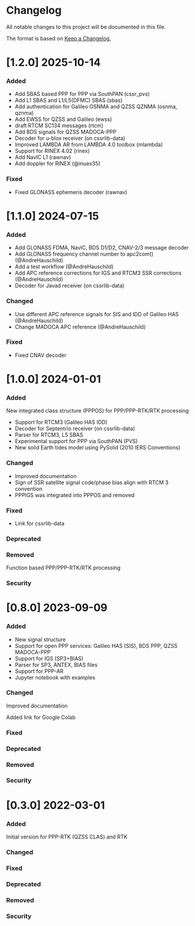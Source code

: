 # Changelog
All notable changes to this project will be documented in this file.

The format is based on [Keep a Changelog](https://keepachangelog.com/en/1.0.0/),

# [1.2.0] 2025-10-14

### Added

- Add SBAS based PPP for PPP via SouthPAN (cssr_pvs)
- Add L1 SBAS and L1/L5(DFMC) SBAS (sbas)
- Add authentication for Galileo OSNMA and QZSS QZNMA (osnma, qznma)
- Add EWSS for QZSS and Galileo (ewss)
- draft RTCM SC134 messages (rtcm)
- Add BDS signals for QZSS MADOCA-PPP
- Decoder for u-blox receiver (on cssrlib-data)
- Improved LAMBDA AR from LAMBDA 4.0 toolbox (mlambda)
- Support for RINEX 4.02 (rinex)
- Add NavIC L1 (rawnav)
- Add doppler for RINEX (@inuex35)

### Fixed

- Fixed GLONASS ephemeris decoder (rawnav)

# [1.1.0] 2024-07-15

### Added

- Add GLONASS FDMA, NavIC, BDS D1/D2, CNAV-2/3 message decoder
- Add GLONASS frequency channel number to apc2com() (@AndreHauschild)
- Add a test workflow (@AndreHauschild)
- Add APC reference corrections for IGS and RTCM3 SSR corrections (@AndreHauschild)
- Decoder for Javad receiver (on cssrlib-data)

### Changed

- Use different APC reference signals for SIS and IDD of Galileo HAS (@AndreHauschild)
- Change MADOCA APC reference (@AndreHauschild)

### Fixed

- Fixed CNAV decoder

# [1.0.0] 2024-01-01

### Added
New integrated class structure (PPPOS) for PPP/PPP-RTK/RTK processing

- Support for RTCM3 (Galileo HAS IDD)
- Decoder for Septentrio receiver (on cssrlib-data)
- Parser for RTCM3, L5 SBAS
- Experimental support for PPP via SouthPAN (PVS)
- New solid Earth tides model using PySolid (2010 IERS Conventions) 

### Changed

- Improved documentation
- Sign of SSR satellite signal code/phase bias align with RTCM 3 convention
- PPPIGS was integrated into PPPOS and removed

### Fixed

- Link for cssrlib-data

### Deprecated
### Removed
Function based PPP/PPP-RTK/RTK processing
### Security

# [0.8.0] 2023-09-09

### Added

- New signal structure
- Support for open PPP services: Galileo HAS (SIS), BDS PPP, QZSS MADOCA-PPP
- Support for IGS (SP3+BIAS)
- Parser for SP3, ANTEX, BIAS files
- Support for PPP-AR
- Jupyter notebook with examples

### Changed

Improved documentation

Added link for Google Colab

### Fixed
### Deprecated
### Removed
### Security

# [0.3.0] 2022-03-01

### Added
Initial version for PPP-RTK (QZSS CLAS) and RTK

### Changed
### Fixed
### Deprecated
### Removed
### Security
